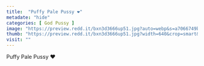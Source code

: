 ```yaml
---
title:  "Puffy Pale Pussy ❤️"
metadate: "hide"
categories: [ God Pussy ]
image: "https://preview.redd.it/bxn3d3666up51.jpg?auto=webp&s=a7066749ba17b89bbc35702240dc42b515e710fb"
thumb: "https://preview.redd.it/bxn3d3666up51.jpg?width=640&crop=smart&auto=webp&s=f4f28e256698472114f2e273aec96a918829f072"
visit: ""
---
```

Puffy Pale Pussy ❤️
